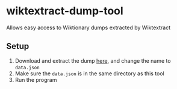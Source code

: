 # wiktextract-dump-tool
Allows easy access to Wiktionary dumps extracted by Wiktextract
## Setup
1. Download and extract the dump [here](https://kaikki.org/dictionary/rawdata.html), and change the name to `data.json`
2. Make sure the `data.json` is in the same directory as this tool
3. Run the program
